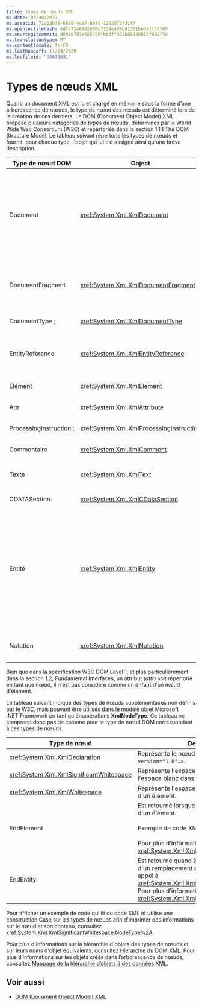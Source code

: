 ```yaml
---
title: Types de nœuds XML
ms.date: 03/30/2017
ms.assetid: 71d03b78-6898-4ce7-b0fc-1282573f31f7
ms.openlocfilehash: edf47246782e86cf134ea88d41381bed9ff16f69
ms.sourcegitcommit: d8020797a6657d0fbbdff362b80300815f682f94
ms.translationtype: MT
ms.contentlocale: fr-FR
ms.lasthandoff: 11/24/2020
ms.locfileid: "95675631"
---
```

# <a name="types-of-xml-nodes"></a>Types de nœuds XML

Quand un document XML est lu et chargé en mémoire sous la forme d’une arborescence de nœuds, le type de nœud des nœuds est déterminé lors de la création de ces derniers. Le DOM (Document Object Model) XML propose plusieurs catégories de types de nœuds, déterminés par le World Wide Web Consortium (W3C) et répertoriés dans la section 1.1.1 The DOM Structure Model. Le tableau suivant répertorie les types de nœuds et fournit, pour chaque type, l'objet qui lui est assigné ainsi qu'une brève description.  
  
|Type de nœud DOM|Object|Description|  
|-------------------|------------|-----------------|  
|Document|<xref:System.Xml.XmlDocument>|Conteneur de tous les nœuds de l’arborescence. Également connu comme la racine du document, qui ne correspond pas toujours à l'élément racine.|  
|DocumentFragment|<xref:System.Xml.XmlDocumentFragment>|Sac temporaire contenant un ou plusieurs nœuds sans structure d’arborescence.|  
|DocumentType ;|<xref:System.Xml.XmlDocumentType>|Représente le nœud `<!DOCTYPE…>`.|  
|EntityReference|<xref:System.Xml.XmlEntityReference>|Représente le texte de référence d’entité non développé.|  
|Élément|<xref:System.Xml.XmlElement>|Représente un nœud d'élément.|  
|Attr|<xref:System.Xml.XmlAttribute>|Attribut d'un élément.|  
|ProcessingInstruction ;|<xref:System.Xml.XmlProcessingInstruction>|Nœud d'instruction de traitement.|  
|Commentaire|<xref:System.Xml.XmlComment>|Nœud de commentaire.|  
|Texte|<xref:System.Xml.XmlText>|Texte appartenant à un élément ou attribut.|  
|CDATASection.|<xref:System.Xml.XmlCDataSection>|Représente CDATA.|  
|Entité|<xref:System.Xml.XmlEntity>|Représente les déclarations `<!ENTITY…>` dans un document XML, soit à partir d'un sous-ensemble de définitions de type de document (DTD) internes, soit à partir de DTD externes et d'entités de paramètre.|  
|Notation|<xref:System.Xml.XmlNotation>|Représente une notation déclarée dans la DTD.|  
  
 Bien que dans la spécification W3C DOM Level 1, et plus particulièrement dans la section 1.2, Fundamental Interfaces, un attribut (*attr*) soit répertorié en tant que nœud, il n'est pas considéré comme un enfant d'un nœud d'élément.  
  
 Le tableau suivant indique des types de nœuds supplémentaires non définis par le W3C, mais pouvant être utilisés dans le modèle objet Microsoft .NET Framework en tant qu'énumérations **XmlNodeType**. Ce tableau ne comprend donc pas de colonne pour le type de nœud DOM correspondant à ces types de nœuds.  
  
|Type de nœud|Description|  
|---------------|-----------------|  
|<xref:System.Xml.XmlDeclaration>|Représente le nœud de déclaration `<?xml version="1.0"…>`.|  
|<xref:System.Xml.XmlSignificantWhitespace>|Représente l'espace blanc significatif, qui est l'espace blanc dans du contenu mixte.|  
|<xref:System.Xml.XmlWhitespace>|Représente l'espace blanc dans le contenu d'un élément.|  
|EndElement|Est retourné lorsque **XmlReader** arrive à la fin d'un élément.<br /><br /> Exemple de code XML : **\</item>**<br /><br /> Pour plus d’informations, consultez <xref:System.Xml.XmlNodeType>.|  
|EndEntity|Est retourné quand **XmlReader** arrive à la fin d'un remplacement d'entité à la suite d'un appel à <xref:System.Xml.XmlReader.ResolveEntity%2A>. Pour plus d’informations, consultez <xref:System.Xml.XmlNodeType>.|  
  
 Pour afficher un exemple de code qui lit du code XML et utilise une construction Case sur les types de nœuds afin d'imprimer des informations sur le nœud et son contenu, consultez <xref:System.Xml.XmlSignificantWhitespace.NodeType%2A>.  
  
 Pour plus d'informations sur la hiérarchie d'objets des types de nœuds et sur leurs noms d'objet équivalents, consultez [Hiérarchie du DOM XML](xml-document-object-model-dom-hierarchy.md). Pour plus d’informations sur les objets créés dans l’arborescence de nœuds, consultez [Mappage de la hiérarchie d’objets à des données XML](mapping-the-object-hierarchy-to-xml-data.md).  
  
## <a name="see-also"></a>Voir aussi

- [DOM (Document Object Model) XML](xml-document-object-model-dom.md)
